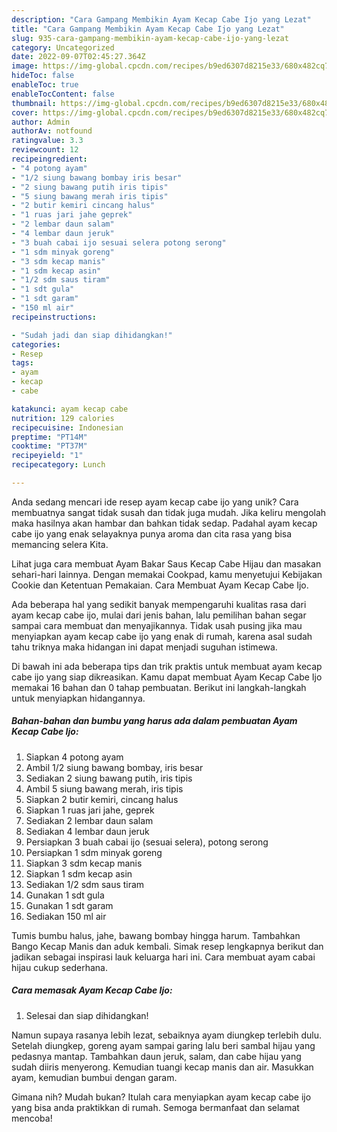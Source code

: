 ```yaml
---
description: "Cara Gampang Membikin Ayam Kecap Cabe Ijo yang Lezat"
title: "Cara Gampang Membikin Ayam Kecap Cabe Ijo yang Lezat"
slug: 935-cara-gampang-membikin-ayam-kecap-cabe-ijo-yang-lezat
category: Uncategorized
date: 2022-09-07T02:45:27.364Z
image: https://img-global.cpcdn.com/recipes/b9ed6307d8215e33/680x482cq70/ayam-kecap-cabe-ijo-foto-resep-utama.jpg
hideToc: false
enableToc: true
enableTocContent: false
thumbnail: https://img-global.cpcdn.com/recipes/b9ed6307d8215e33/680x482cq70/ayam-kecap-cabe-ijo-foto-resep-utama.jpg
cover: https://img-global.cpcdn.com/recipes/b9ed6307d8215e33/680x482cq70/ayam-kecap-cabe-ijo-foto-resep-utama.jpg
author: Admin
authorAv: notfound
ratingvalue: 3.3
reviewcount: 12
recipeingredient:
- "4 potong ayam"
- "1/2 siung bawang bombay iris besar"
- "2 siung bawang putih iris tipis"
- "5 siung bawang merah iris tipis"
- "2 butir kemiri cincang halus"
- "1 ruas jari jahe geprek"
- "2 lembar daun salam"
- "4 lembar daun jeruk"
- "3 buah cabai ijo sesuai selera potong serong"
- "1 sdm minyak goreng"
- "3 sdm kecap manis"
- "1 sdm kecap asin"
- "1/2 sdm saus tiram"
- "1 sdt gula"
- "1 sdt garam"
- "150 ml air"
recipeinstructions:

- "Sudah jadi dan siap dihidangkan!"
categories:
- Resep
tags:
- ayam
- kecap
- cabe

katakunci: ayam kecap cabe 
nutrition: 129 calories
recipecuisine: Indonesian
preptime: "PT14M"
cooktime: "PT37M"
recipeyield: "1"
recipecategory: Lunch

---
```





Anda sedang mencari ide resep ayam kecap cabe ijo yang unik? Cara membuatnya sangat tidak susah dan tidak juga mudah. Jika keliru mengolah maka hasilnya akan hambar dan bahkan tidak sedap. Padahal ayam kecap cabe ijo yang enak selayaknya punya aroma dan cita rasa yang bisa memancing selera Kita.





Lihat juga cara membuat Ayam Bakar Saus Kecap Cabe Hijau dan masakan sehari-hari lainnya. Dengan memakai Cookpad, kamu menyetujui Kebijakan Cookie dan Ketentuan Pemakaian. Cara Membuat Ayam Kecap Cabe Ijo.

Ada beberapa hal yang sedikit banyak mempengaruhi kualitas rasa dari ayam kecap cabe ijo, mulai dari jenis bahan, lalu pemilihan bahan segar sampai cara membuat dan menyajikannya. Tidak usah pusing jika mau menyiapkan ayam kecap cabe ijo yang enak di rumah, karena asal sudah tahu triknya maka hidangan ini dapat menjadi suguhan istimewa.






Di bawah ini ada beberapa tips dan trik praktis untuk membuat ayam kecap cabe ijo yang siap dikreasikan. Kamu dapat membuat Ayam Kecap Cabe Ijo memakai 16 bahan dan 0 tahap pembuatan. Berikut ini langkah-langkah untuk menyiapkan hidangannya.

<!--inarticleads1-->

##### Bahan-bahan dan bumbu yang harus ada dalam pembuatan Ayam Kecap Cabe Ijo:

1. Siapkan 4 potong ayam
1. Ambil 1/2 siung bawang bombay, iris besar
1. Sediakan 2 siung bawang putih, iris tipis
1. Ambil 5 siung bawang merah, iris tipis
1. Siapkan 2 butir kemiri, cincang halus
1. Siapkan 1 ruas jari jahe, geprek
1. Sediakan 2 lembar daun salam
1. Sediakan 4 lembar daun jeruk
1. Persiapkan 3 buah cabai ijo (sesuai selera), potong serong
1. Persiapkan 1 sdm minyak goreng
1. Siapkan 3 sdm kecap manis
1. Siapkan 1 sdm kecap asin
1. Sediakan 1/2 sdm saus tiram
1. Gunakan 1 sdt gula
1. Gunakan 1 sdt garam
1. Sediakan 150 ml air


Tumis bumbu halus, jahe, bawang bombay hingga harum. Tambahkan Bango Kecap Manis dan aduk kembali. Simak resep lengkapnya berikut dan jadikan sebagai inspirasi lauk keluarga hari ini. Cara membuat ayam cabai hijau cukup sederhana. 

<!--inarticleads2-->

##### Cara memasak Ayam Kecap Cabe Ijo:


1. Selesai dan siap dihidangkan!

Namun supaya rasanya lebih lezat, sebaiknya ayam diungkep terlebih dulu. Setelah diungkep, goreng ayam sampai garing lalu beri sambal hijau yang pedasnya mantap. Tambahkan daun jeruk, salam, dan cabe hijau yang sudah diiris menyerong. Kemudian tuangi kecap manis dan air. Masukkan ayam, kemudian bumbui dengan garam. 

Gimana nih? Mudah bukan? Itulah cara menyiapkan ayam kecap cabe ijo yang bisa anda praktikkan di rumah. Semoga bermanfaat dan selamat mencoba!
